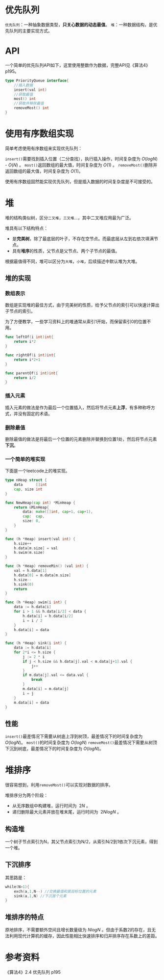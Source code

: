 # 优先队列
`优先队列`：一种抽象数据类型，**只关心数据的动态最值**。
`堆`：一种数据结构，是优先队列的主要实现方式。

# API
一个简单的优先队列API如下，这里使用整数作为数据，完整API见《算法4》p195。
```go
type PriorityQueue interface{
    //插入数据
    insert(val int)
    //获取最值
    most() int
    //获取并移除最值
    removeMost() int
}
```

# 使用有序数组实现
简单考虑使用有序数组来实现优先队列：


`insert()`需要找到插入位置（二分查找），执行插入操作，时间复杂度为 $O(logN)$ - $O(N)$ 。
`most()`返回数组的最大值，时间复杂度为 $O(1)$ 。
`removeMost()`删除并返回数组的最大值，时间复杂度为 $O(1)$。

使用有序数组固然能实现优先队列，但是插入数据的时间复杂度是不可接受的。

# 堆
堆的结构类似树，区分`二叉堆`，`三叉堆`...，其中二叉堆应用最为广泛。

堆具有以下结构特点：

- 是**完美树**，除了最底层的叶子，不存在空节点。而最底层从左到右依次填满节点。
- 具有**堆序**的性质，父节点是父节点、两个子节点的最值。

根据最值得不同，堆可以区分为`大堆`，`小堆`，后续描述中默认堆为大堆。

## 堆的实现
### 数组表示
数组是实现堆的最佳方式，由于完美树的性质，给予父节点的索引可以快速计算出子节点的索引。

为了方便教学，一些学习资料上的堆通常从索引1开始，而保留索引0的位置不用。
```go
func leftOf(i int)int{
    return i*2
}

func rightOf(i int)int{
    return i*2+1
}

func parentOf(i int)int{
    return i/2
}
```

### 插入元素
插入元素的做法是作为最后一个位置插入，然后将节点元素**上浮**，有多种称呼方式，并没有固定的术语。

### 删除最值
删除最值的做法是将最后一个位置的元素删除并替换到位置1处，然后将节点元素**下沉**。

### 一个简单的堆实现
下面是一个leetcode上的堆实现。
```go
type nHeap struct {
	data      []int
	cap, size int
}

func NewHeap(cap int) *MinHeap {
	return &MinHeap{
		data: make([]int, cap+1, cap+1),
		cap:  cap,
		size: 0,
	}
}

func (h *Heap) insert(val int) {
	h.size++
	h.data[m.size] = val
	h.swim(m.size)
}

func (h *Heap) removeMin() (val int) {
	val = h.data[1]
	h.data[0] = m.data[m.size]
	h.size--
	h.sink(0)
	return
}

func (h *Heap) swim(i int) {
	data := h.data[i]
	for i > 1 && h.data[i/2] < data {
		h.data[i] = h.data[i/2]
		i = i / 2
	}
	h.data[i] = data
}

func (h *Heap) sink(i int) {
	data := h.data[i]
	for 2*i <= h.size {
		j := 2 * i
		if j < h.size && h.data[j].val < m.data[j+1].val {
			j++
		}
		if m.data[j].val <= data.val {
			break
		}
		m.data[i] = m.data[j]
		i = j
	}
	m.data[i] = data
}
```

## 性能
`insert()`最差情况下需要从树底上浮到树顶，最差情况下的时间复杂度为 $O(logN)$。
`most()`的时间复杂度为 $O(logN)$
`removeMost()`最差情况下需要从树顶下沉到树底，最差情况下的时间复杂度为 $O(logN)$。

# 堆排序
很容易想到，利用`removeMost()`可以实现对数据的排序。

堆排序分为两个阶段：

- 从无序数组中构建堆，运行时间为 $~2N$ 。
- 递归删除最大元素并放在堆末尾，运行时间为 $~2NlogN$ 。

## 构造堆
一个树子节点索引为N，其父节点索引为N/2，从索引N/2到1依次下沉元素，得到一个堆。

## 下沉排序
其思路是：
```go
while(N>1){
    exch(a,1,N--) //交换最值和其目标位置的元素
    sink(a,1,N) //下沉首个元素
}
```

## 堆排序的特点
原地排序，不需要额外空间且增长数量级为 $NlogN$ 。但由于系数2的存在，且无法利用现代计算机的缓存，因此性能相比快速排序和归并排序存在系数上的差距。

# 参考资料
《算法4》2.4 优先队列 p195